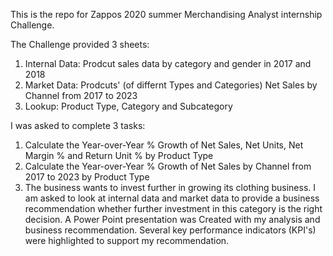 This is the repo for Zappos 2020 summer Merchandising Analyst internship Challenge.

The Challenge provided 3 sheets:
1. Internal Data: Prodcut sales data by category and gender in 2017 and 2018
2. Market Data: Prodcuts' (of differnt Types and Categories) Net Sales by Channel from 2017 to 2023
3. Lookup: Product Type, Category and Subcategory

I was asked to complete 3 tasks:
1. Calculate the Year-over-Year % Growth of Net Sales, Net Units, Net Margin %	and Return Unit % by Product Type
2. Calculate the Year-over-Year % Growth of Net Sales by Channel from 2017 to 2023 by Product Type
3. The business wants to invest further in growing its clothing business. I am asked to look at internal data and market data to provide a business recommendation whether further investment in this category is the right decision. A Power Point presentation was Created with my analysis and business recommendation. Several key performance indicators (KPI's) were highlighted to support my recommendation.
